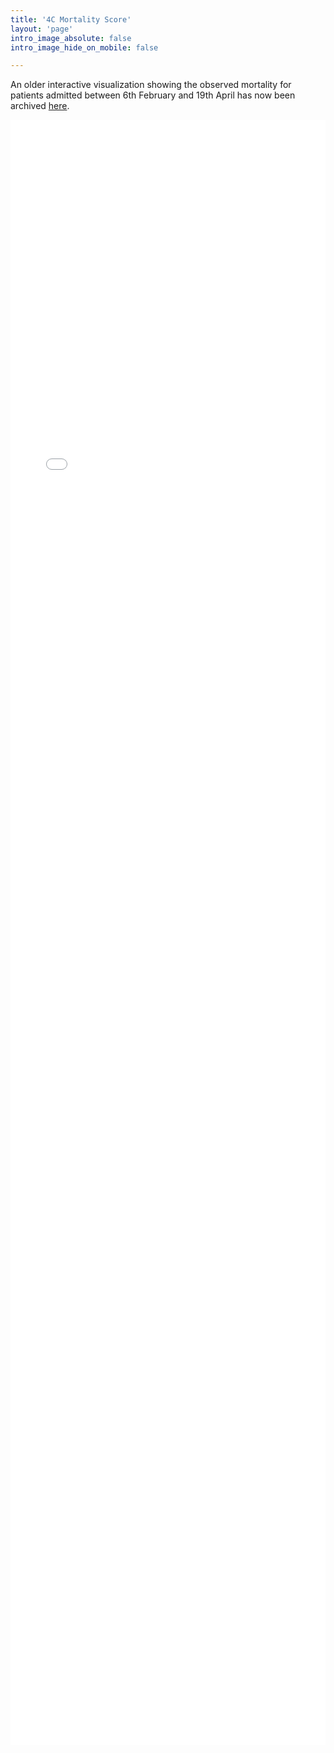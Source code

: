```yaml
---
title: '4C Mortality Score'
layout: 'page'
intro_image_absolute: false
intro_image_hide_on_mobile: false

---
```


An older interactive visualization showing the observed mortality for patients admitted between 6th February and 19th April has now been archived [here](./v1).

<iframe src="./4c" width="100%" height="2600" frameBorder="0" scrolling="no"/>
